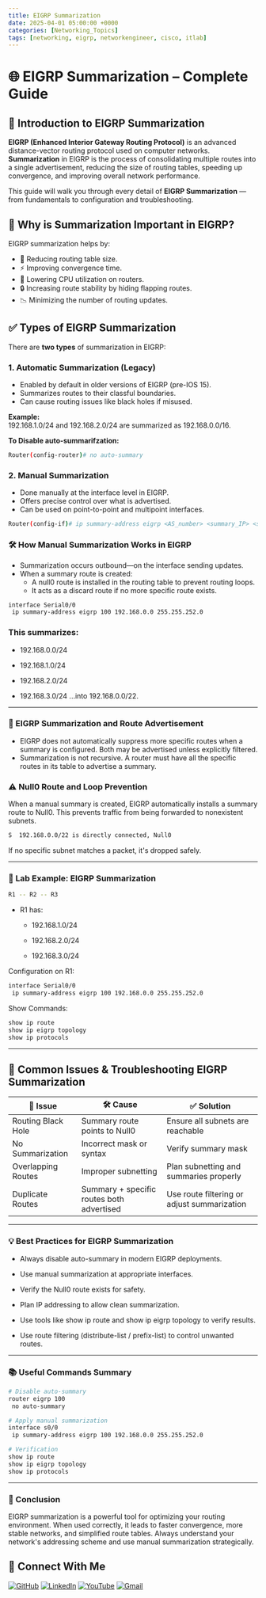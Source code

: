 ```yaml
---
title: EIGRP Summarization
date: 2025-04-01 05:00:00 +0000
categories: [Networking_Topics]
tags: [networking, eigrp, networkengineer, cisco, itlab]
---
```


# 🌐 EIGRP Summarization – Complete Guide

## 📘 Introduction to EIGRP Summarization

**EIGRP (Enhanced Interior Gateway Routing Protocol)** is an advanced distance-vector routing protocol used on computer networks. **Summarization** in EIGRP is the process of consolidating multiple routes into a single advertisement, reducing the size of routing tables, speeding up convergence, and improving overall network performance.

This guide will walk you through every detail of **EIGRP Summarization** — from fundamentals to configuration and troubleshooting.



## 🧠 Why is Summarization Important in EIGRP?

EIGRP summarization helps by:

- 🔽 Reducing routing table size.
- ⚡ Improving convergence time.
- 🚦 Lowering CPU utilization on routers.
- 🔒 Increasing route stability by hiding flapping routes.
- 📉 Minimizing the number of routing updates.



## ✅ Types of EIGRP Summarization

There are **two types** of summarization in EIGRP:

### 1. Automatic Summarization (Legacy)

- Enabled by default in older versions of EIGRP (pre-IOS 15).
- Summarizes routes to their classful boundaries.
- Can cause routing issues like black holes if misused.

**Example:**  
192.168.1.0/24 and 192.168.2.0/24 are summarized as 192.168.0.0/16.

**To Disable auto-summarifzation:**
```bash
Router(config-router)# no auto-summary
```

### 2. Manual Summarization

- Done manually at the interface level in EIGRP.
- Offers precise control over what is advertised.
- Can be used on point-to-point and multipoint interfaces.

```bash
Router(config-if)# ip summary-address eigrp <AS_number> <summary_IP> <subnet_mask>
```

### 🛠️ How Manual Summarization Works in EIGRP

- Summarization occurs outbound—on the interface sending updates.
- When a summary route is created:
    - A null0 route is installed in the routing table to prevent routing loops.
    - It acts as a discard route if no more specific route exists.

```bash
interface Serial0/0
 ip summary-address eigrp 100 192.168.0.0 255.255.252.0
 ```

 ### This summarizes:

- 192.168.0.0/24

- 192.168.1.0/24

- 192.168.2.0/24

- 192.168.3.0/24
...into 192.168.0.0/22.

---

### 🔄 EIGRP Summarization and Route Advertisement

- EIGRP does not automatically suppress more specific routes when a summary is configured. Both may be advertised unless explicitly filtered.
- Summarization is not recursive. A router must have all the specific routes in its table to advertise a summary.

### ⚠️ Null0 Route and Loop Prevention

When a manual summary is created, EIGRP automatically installs a summary route to Null0. This prevents traffic from being forwarded to nonexistent subnets.

```bash
S  192.168.0.0/22 is directly connected, Null0
```

If no specific subnet matches a packet, it's dropped safely.

---

### 🧪 Lab Example: EIGRP Summarization

```bash
R1 -- R2 -- R3
```

- R1 has:

    - 192.168.1.0/24

    - 192.168.2.0/24

    - 192.168.3.0/24

Configuration on R1:

```bash
interface Serial0/0
 ip summary-address eigrp 100 192.168.0.0 255.255.252.0
```

Show Commands:

```bash
show ip route
show ip eigrp topology
show ip protocols
```

---

## 🛑 Common Issues & Troubleshooting EIGRP Summarization

| 🧩 **Issue**           | 🛠️ **Cause**                            | ✅ **Solution**                                  |
|------------------------|-----------------------------------------|--------------------------------------------------|
| Routing Black Hole     | Summary route points to Null0           | Ensure all subnets are reachable                 |
| No Summarization       | Incorrect mask or syntax                | Verify summary mask                              |
| Overlapping Routes     | Improper subnetting                     | Plan subnetting and summaries properly           |
| Duplicate Routes       | Summary + specific routes both advertised | Use route filtering or adjust summarization      |


---


### 💡 Best Practices for EIGRP Summarization

- Always disable auto-summary in modern EIGRP deployments.

- Use manual summarization at appropriate interfaces.

- Verify the Null0 route exists for safety.

- Plan IP addressing to allow clean summarization.

- Use tools like show ip route and show ip eigrp topology to verify results.

- Use route filtering (distribute-list / prefix-list) to control unwanted routes.


---

### 📚 Useful Commands Summary

```bash
# Disable auto-summary
router eigrp 100
 no auto-summary

# Apply manual summarization
interface s0/0
 ip summary-address eigrp 100 192.168.0.0 255.255.252.0

# Verification
show ip route
show ip eigrp topology
show ip protocols
```

---

### 🏁 Conclusion

EIGRP summarization is a powerful tool for optimizing your routing environment. When used correctly, it leads to faster convergence, more stable networks, and simplified route tables. Always understand your network's addressing scheme and use manual summarization strategically.


## 🙌 Connect With Me

[![GitHub](https://img.shields.io/badge/GitHub-Profile-black?style=for-the-badge&logo=github)](https://github.com/Ntwork-Beginner)
[![LinkedIn](https://img.shields.io/badge/LinkedIn-Connect-blue?style=for-the-badge&logo=linkedin)](https://www.linkedin.com/in/ntworkbeginner/)
[![YouTube](https://img.shields.io/badge/YouTube-Subscribe-red?style=for-the-badge&logo=youtube)](https://www.youtube.com/@Ntwork_Beginner)
[![Gmail](https://img.shields.io/badge/Gmail-Mail-red?style=for-the-badge&logo=gmail)](mailto:your.bittudhillon011@gmail.com)
